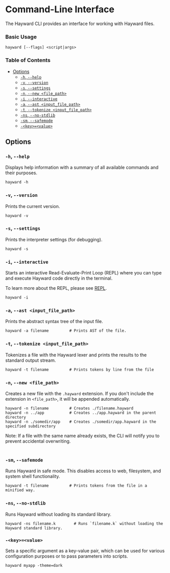 # Command-Line Interface

The Hayward CLI provides an interface for working with Hayward files.

### Basic Usage

```
hayward [--flags] <script|args>
```

### Table of Contents
- [Options](#options)
  - [`-h`, `--help`](#-h---help)
  - [`-v`, `--version`](#-v---version)
  - [`-s`, `--settings`](#-s---settings)
  - [`-n`, `--new <file_path>`](#-n---new-file_path)
  - [`-i`, `--interactive`](#-i---interactive)
  - [`-a`, `--ast <input_file_path>`](#-a---ast-input_file_path)
  - [`-t`, `--tokenize <input_file_path>`](#-t---tokenize-input_file_path)
  - [`-ns`, `--no-stdlib`](#-ns---no-stdlib)
  - [`-sm`, `--safemode`](#-sm---safemode)
  - [`-<key>=<value>`](#-keyvalue)

## Options

### `-h`, `--help`

Displays help information with a summary of all available commands and their purposes.

```
hayward -h
```

### `-v`, `--version`

Prints the current version.

```
hayward -v
```

### `-s`, `--settings`

Prints the interpreter settings (for debugging).

```
hayward -s
```

### `-i`, `--interactive`

Starts an interactive Read-Evaluate-Print Loop (REPL) where you can type and execute Hayward code directly in the terminal. 

To learn more about the REPL, please see [REPL](repl.md).


```
hayward -i
```

### `-a`, `--ast <input_file_path>`

Prints the abstract syntax tree of the input file.

```
hayward -a filename         # Prints AST of the file.
```

### `-t`, `--tokenize <input_file_path>`

Tokenizes a file with the Hayward lexer and prints the results to the standard output stream.

```
hayward -t filename         # Prints tokens by line from the file
```

### `-n`, `--new <file_path>`

Creates a new file with the `.hayward` extension. If you don't include the extension in `<file_path>`, it will be appended automatically.

```
hayward -n filename         # Creates ./filename.hayward
hayward -n ../app           # Creates ../app.hayward in the parent directory
hayward -n ./somedir/app    # Creates ./somedir/app.hayward in the specified subdirectory
```

Note: If a file with the same name already exists, the CLI will notify you to prevent accidental overwriting.<br><br>

### `-sm`, `--safemode`

Runs Hayward in safe mode. This disables access to web, filesystem, and system shell functionality.

```
hayward -t filename         # Prints tokens from the file in a minified way.
```

### `-ns`, `--no-stdlib`

Runs Hayward without loading its standard library.

```
hayward -ns filename.k        # Runs `filename.k` without loading the Hayward standard library.
```

### `-<key>=<value>`

Sets a specific argument as a key-value pair, which can be used for various configuration purposes or to pass parameters into scripts.

```
hayward myapp -theme=dark
```